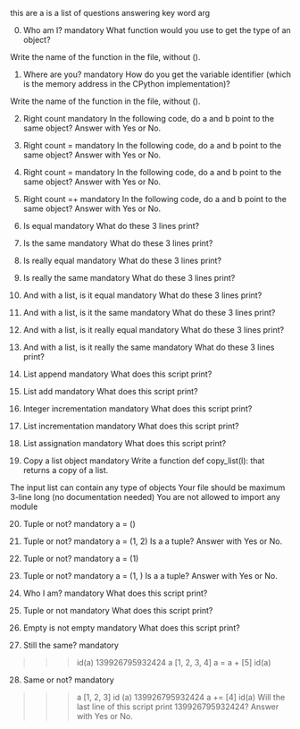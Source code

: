  this are a is a list of questions answering key word arg

0. Who am I?
mandatory
What function would you use to get the type of an object?

Write the name of the function in the file, without ().


1. Where are you?
mandatory
How do you get the variable identifier (which is the memory address in the CPython implementation)?

Write the name of the function in the file, without ().


2. Right count
mandatory
In the following code, do a and b point to the same object? Answer with Yes or No.


3. Right count =
mandatory
In the following code, do a and b point to the same object? Answer with Yes or No.


4. Right count =
mandatory
In the following code, do a and b point to the same object? Answer with Yes or No.


5. Right count =+
mandatory
In the following code, do a and b point to the same object? Answer with Yes or No.


6. Is equal
mandatory
What do these 3 lines print?



7. Is the same
mandatory
What do these 3 lines print?


8. Is really equal
mandatory
What do these 3 lines print?

9. Is really the same
mandatory
What do these 3 lines print?

10. And with a list, is it equal
mandatory
What do these 3 lines print?

11. And with a list, is it the same
mandatory
What do these 3 lines print?

12. And with a list, is it really equal
mandatory
What do these 3 lines print?

13. And with a list, is it really the same
mandatory
What do these 3 lines print?


14. List append
mandatory
What does this script print?

15. List add
mandatory
What does this script print?


16. Integer incrementation
mandatory
What does this script print?

17. List incrementation
mandatory
What does this script print?



18. List assignation
mandatory
What does this script print?

19. Copy a list object
mandatory
Write a function def copy_list(l): that returns a copy of a list.

The input list can contain any type of objects
Your file should be maximum 3-line long (no documentation needed)
You are not allowed to import any module

20. Tuple or not?
mandatory
a = ()

21. Tuple or not?
mandatory
a = (1, 2)
Is a a tuple? Answer with Yes or No.



22. Tuple or not?
mandatory
a = (1)

23. Tuple or not?
mandatory
a = (1, )
Is a a tuple? Answer with Yes or No.

24. Who I am?
mandatory
What does this script print?

25. Tuple or not
mandatory
What does this script print?

26. Empty is not empty
mandatory
What does this script print?

27. Still the same?
mandatory
>>> id(a)
139926795932424
>>> a
[1, 2, 3, 4]
>>> a = a + [5]
>>> id(a)

28. Same or not?
mandatory
>>> a
[1, 2, 3]
>>> id (a)
139926795932424
>>> a += [4]
>>> id(a)
Will the last line of this script print 139926795932424? Answer with Yes or No.
